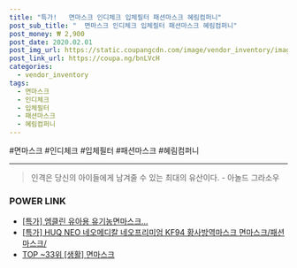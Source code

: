 ```yaml
--- 
title: "특가!   면마스크 인디체크 입체필터 패션마스크 혜림컴퍼니" 
post_sub_title: "  면마스크 인디체크 입체필터 패션마스크 혜림컴퍼니" 
post_money: ₩ 2,900 
post_date: 2020.02.01 
post_img_url: https://static.coupangcdn.com/image/vendor_inventory/images/2018/01/17/17/0/b04f02ca-2975-4b47-85f8-9a7682aa6bc8.jpg 
post_link_url: https://coupa.ng/bnLVcH 
categories: 
  - vendor_inventory 
tags: 
  - 면마스크 
  - 인디체크 
  - 입체필터 
  - 패션마스크 
  - 혜림컴퍼니 
--- 
```

  #면마스크 #인디체크 #입체필터 #패션마스크 #혜림컴퍼니 
<hr> 

> 인격은 당신의 아이들에게 남겨줄 수 있는 최대의 유산이다. - 아놀드 그라소우 


### POWER LINK

* <a href="https://blog.naver.com/santokki14/221792117048" target="_blank">[특가] 엠클린 유아용 유기농면마스크...</a>
* <a href="https://blog.naver.com/sakai111/221792071979" target="_blank">[특가] HUQ NEO 네오메디칼 네오프리미엄 KF94 황사방역마스크 면마스크/패션마스크/</a>
* <a href="https://blog.naver.com/an0733/221792044204" target="_blank"> TOP ~33위 [생활] 면마스크</a>
